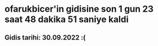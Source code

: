 # ofarukbicer'in gidisine son 1 gun 23 saat 48 dakika 51 saniye kaldi

## Gidis tarihi: 30.09.2022 :(